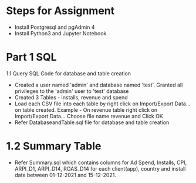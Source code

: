 # Steps for Assignment
- Install Postgresql and pgAdmin 4
- Install Python3 and Jupyter Notebook
# Part 1 SQL
1.1 Query SQL Code for database and table creation
- Created a user named 'admin' and database named 'test'. Granted all privileges to the 'admin' user to 'test' database
- Created 3 Tables - installs, revenue and spend
- Load each CSV file into each table by right click on Import/Export Data... on table created. Example - On revenue table right click on Import/Export Data... Choose file name revenue and Click OK 
- Refer DatabaseandTable.sql file for database and table creation
 # 1.2 Summary Table
  - Refer Summary.sql which contains columns for Ad Spend, Installs, CPI, ARPI_D1, ARPI_D14, ROAS_D14 for each client(app), country and install date between 01-12-2021 and 15-12-2021.
